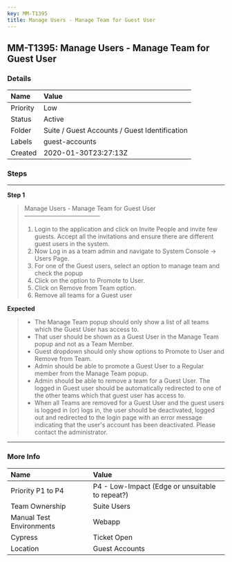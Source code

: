 ```yaml
---
key: MM-T1395
title: Manage Users - Manage Team for Guest User
---
```


## MM-T1395: Manage Users - Manage Team for Guest User

### Details

| Name     | Value                                         |
| :------- | :-------------------------------------------- |
| Priority | Low                                           |
| Status   | Active                                        |
| Folder   | Suite / Guest Accounts / Guest Identification |
| Labels   | guest-accounts                                |
| Created  | 2020-01-30T23:27:13Z                          |

### Steps

<hr/>

**Step 1**

> <article>Manage Users - Manage Team for Guest User<br>–––––––––––––––––––––––––<ol><li>Login to the application and click on Invite People and invite few guests. Accept all the invitations and ensure there are different guest users in the system.</li><li>Now Log in as a team admin and navigate to System Console -&gt; Users Page.</li><li>For one of the Guest users, select an option to manage team and check the popup</li><li>Click on the option to Promote to User.</li><li>Click on Remove from Team option.</li><li>Remove all teams for a Guest user</li></ol></article>

**Expected**

> <article><ul><li>The Manage Team popup should only show a list of all teams which the Guest User has access to.</li><li>That user should be shown as a Guest User in the Manage Team popup and not as a Team Member.</li><li>Guest dropdown should only show options to Promote to User and Remove from Team.</li><li>Admin should be able to promote a Guest User to a Regular member from the Manage Team popup.</li><li>Admin should be able to remove a team for a Guest User. The logged in Guest user should be automatically redirected to one of the other teams which that guest user has access to.</li><li>When all Teams are removed for a Guest User and the guest users is logged in (or) logs in, the user should be deactivated, logged out and redirected to the login page with an error message indicating that the user's account has been deactivated. Please contact the administrator.</li></ul></article>

<hr/>

### More Info

| Name                     | Value                                           |
| :----------------------- | :---------------------------------------------- |
| Priority P1 to P4        | P4 - Low-Impact (Edge or unsuitable to repeat?) |
| Team Ownership           | Suite Users                                     |
| Manual Test Environments | Webapp                                          |
| Cypress                  | Ticket Open                                     |
| Location                 | Guest Accounts                                  |
